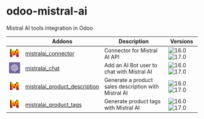 # odoo-mistral-ai
Mistral AI tools integration in Odoo

|                                                                                                         | Addons                                                               | Description                                          | Versions                                                                                                     |
|---------------------------------------------------------------------------------------------------------|----------------------------------------------------------------------|------------------------------------------------------|--------------------------------------------------------------------------------------------------------------|
| [<img src="./mistralai_connector/static/description/icon.png" style="width:100px;"/>](./mistralai_connector/README.md) | [mistralai_connector](./mistralai_connector/README.md)                     | Connector for Mistral AI API                         | ![16.0](https://img.shields.io/badge/-16.0-blueviolet)![17.0](https://img.shields.io/badge/-17.0-blue) |
| [<img src="./mistralai_chat/static/description/icon.png" style="width:100px;"/>](./mistralai_chat/README.md) | [mistralai_chat](./mistralai_chat/README.md)                               | Add an AI Bot user to chat with Mistral AI           | ![16.0](https://img.shields.io/badge/-16.0-blueviolet)![17.0](https://img.shields.io/badge/-17.0-blue)                         |
| [<img src="./mistralai_product_description/static/description/icon.png" style="width:100px;"/>](./mistralai_product_description/README.md) | [mistralai_product_description](./mistralai_product_description/README.md) | Generate a product sales description with Mistral AI | ![16.0](https://img.shields.io/badge/-16.0-blueviolet)![17.0](https://img.shields.io/badge/-17.0-blue)                                                       |
| [<img src="./mistralai_product_tags/static/description/icon.png" style="width:100px;"/>](./mistralai_product_tags/README.md) | [mistralai_product_tags](./mistralai_product_tags/README.md)               | Generate product tags with Mistral AI                | ![16.0](https://img.shields.io/badge/-16.0-blueviolet)![17.0](https://img.shields.io/badge/-17.0-blue)                                                       |
